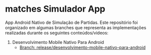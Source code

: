 # matches Simulador App

App Android Nativo de Simulação de Partidas. Este repositório foi organizado em algumas branches que representa as implementações realizadas durante os seguintes conteúdos/videos:

1. Desenvolvimento Mobile Nativo Para Android
      - [Branch: release/desenvolvimento-mobile-nativo-para-android](https://github.com/YuriFcosta/matches-simulador-app/tree/release/desenvolvimento-mobile-nativo-para-android)

